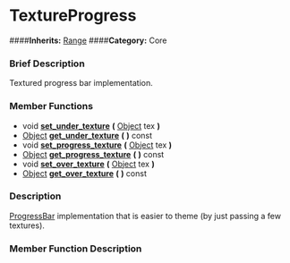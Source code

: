 #  TextureProgress  
####**Inherits:** [Range](class_range)
####**Category:** Core

###  Brief Description  
Textured progress bar implementation.

###  Member Functions 
  * void  **[set&#95;under&#95;texture](#set_under_texture)**  **(** [Object](class_object) tex  **)**
  * [Object](class_object)  **[get&#95;under&#95;texture](#get_under_texture)**  **(** **)** const
  * void  **[set&#95;progress&#95;texture](#set_progress_texture)**  **(** [Object](class_object) tex  **)**
  * [Object](class_object)  **[get&#95;progress&#95;texture](#get_progress_texture)**  **(** **)** const
  * void  **[set&#95;over&#95;texture](#set_over_texture)**  **(** [Object](class_object) tex  **)**
  * [Object](class_object)  **[get&#95;over&#95;texture](#get_over_texture)**  **(** **)** const

###  Description  
[ProgressBar](class_progressbar) implementation that is easier to theme (by just passing a few textures).

###  Member Function Description  
